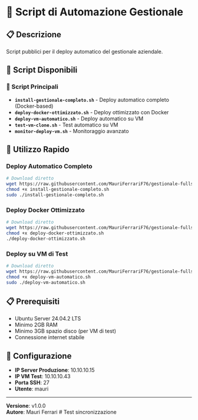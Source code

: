 # 🚀 Script di Automazione Gestionale

## 📋 Descrizione
Script pubblici per il deploy automatico del gestionale aziendale.

## 📁 Script Disponibili

### 🎯 Script Principali
- **`install-gestionale-completo.sh`** - Deploy automatico completo (Docker-based)
- **`deploy-docker-ottimizzato.sh`** - Deploy ottimizzato con Docker
- **`deploy-vm-automatico.sh`** - Deploy automatico su VM
- **`test-vm-clone.sh`** - Test automatico su VM
- **`monitor-deploy-vm.sh`** - Monitoraggio avanzato

## 🚀 Utilizzo Rapido

### Deploy Automatico Completo
```bash
# Download diretto
wget https://raw.githubusercontent.com/MauriFerrariF76/gestionale-fullstack/main/public-scripts/install-gestionale-completo.sh
chmod +x install-gestionale-completo.sh
sudo ./install-gestionale-completo.sh
```

### Deploy Docker Ottimizzato
```bash
# Download diretto
wget https://raw.githubusercontent.com/MauriFerrariF76/gestionale-fullstack/main/public-scripts/deploy-docker-ottimizzato.sh
chmod +x deploy-docker-ottimizzato.sh
./deploy-docker-ottimizzato.sh
```

### Deploy su VM di Test
```bash
# Download diretto
wget https://raw.githubusercontent.com/MauriFerrariF76/gestionale-fullstack/main/public-scripts/deploy-vm-automatico.sh
chmod +x deploy-vm-automatico.sh
sudo ./deploy-vm-automatico.sh
```

## 📋 Prerequisiti
- Ubuntu Server 24.04.2 LTS
- Minimo 2GB RAM
- Minimo 3GB spazio disco (per VM di test)
- Connessione internet stabile

## 🔧 Configurazione
- **IP Server Produzione**: 10.10.10.15
- **IP VM Test**: 10.10.10.43
- **Porta SSH**: 27
- **Utente**: mauri

---
**Versione**: v1.0.0  
**Autore**: Mauri Ferrari # Test sincronizzazione
